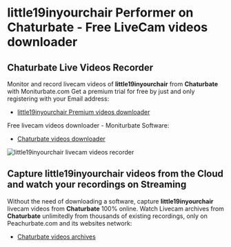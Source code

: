 # little19inyourchair Performer on Chaturbate - Free LiveCam videos downloader

## Chaturbate Live Videos Recorder

Monitor and record livecam videos of **little19inyourchair** from **Chaturbate** with Moniturbate.com
Get a premium trial for free by just and only registering with your Email address:
* [little19inyourchair Premium videos downloader](https://moniturbate.com/request-demo-licence-key.html)

Free livecam videos downloader - Moniturbate Software:
* [Chaturbate videos downloader](https://moniturbate.com/moniturbate-download-software.html)

![little19inyourchair livecam videos recorder](https://peachurnet.com/templates/moniturbate-software.png)


## Capture little19inyourchair videos from the Cloud and watch your recordings on Streaming

Without the need of downloading a software, capture **little19inyourchair** livecam videos from **Chaturbate** 100% online.
Watch Livecam archives from **Chaturbate** unlimitedly from thousands of existing recordings, only on Peachurbate.com and its websites network:
* [Chaturbate videos archives](https://peachurnet.com/)